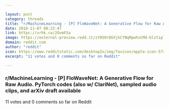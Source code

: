 ```yaml
---

layout: post
category: threads
title: "r/MachineLearning - [P] FloWaveNet: A Generative Flow for Raw Audio. PyTorch codes (also w/ ClariNet), sampled audio clips, and arXiv draft available"
date: 2018-11-07 08:22:47
link: https://vrhk.co/2OvmFSa
image: https://external-preview.redd.it/zYHSOrQGVjkCYNqMpwhsCMd-blztipl3pcE7NKNcWpU.jpg?auto=webp&s=8a14666ebaa44a9e07be0209132d8e55d7bfbd4f
domain: reddit.com
author: "reddit"
icon: https://www.redditstatic.com/desktop2x/img/favicon/apple-icon-57x57.png
excerpt: "11 votes and 0 comments so far on Reddit"

---
```


### r/MachineLearning - [P] FloWaveNet: A Generative Flow for Raw Audio. PyTorch codes (also w/ ClariNet), sampled audio clips, and arXiv draft available

11 votes and 0 comments so far on Reddit
